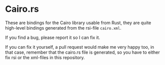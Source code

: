 # Cairo.rs #

These are bindings for the Cairo library usable from Rust, they are quite high-level bindings generated from the rsi-file `cairo.xml`.

If you find a bug, please report it so I can fix it.

If you can fix it yourself, a pull request would make me very happy too, in that case, remember that the cairo.rs file is generated, so you have to either fix rsi or the xml-files in this repository.